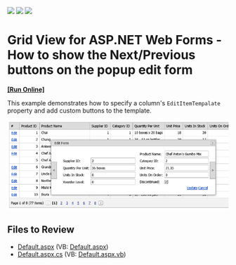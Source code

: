 <!-- default badges list -->
![](https://img.shields.io/endpoint?url=https://codecentral.devexpress.com/api/v1/VersionRange/128535660/15.1.8%2B)
[![](https://img.shields.io/badge/Open_in_DevExpress_Support_Center-FF7200?style=flat-square&logo=DevExpress&logoColor=white)](https://supportcenter.devexpress.com/ticket/details/T320598)
[![](https://img.shields.io/badge/📖_How_to_use_DevExpress_Examples-e9f6fc?style=flat-square)](https://docs.devexpress.com/GeneralInformation/403183)
<!-- default badges end -->
# Grid View for ASP.NET Web Forms - How to show the Next/Previous buttons on the popup edit form
<!-- run online -->
**[[Run Online]](https://codecentral.devexpress.com/t320598/)**
<!-- run online end -->

This example demonstrates how to specify a column's `EditItemTempalate` property and add custom buttons to the template.

![Popup edit form with custom buttons](media/c2f22eb5-9a6e-11e5-80bf-00155d62480c.png)

## Files to Review

* [Default.aspx](./CS/Default.aspx) (VB: [Default.aspx](./VB/Default.aspx))
* [Default.aspx.cs](./CS/Default.aspx.cs) (VB: [Default.aspx.vb](./VB/Default.aspx.vb))
